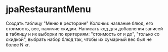 # jpaRestaurantMenu
Создать таблицу "Меню в ресторане"
Колонки: название блюд, его стоимость, вес, наличие скидки. Написать код для добавления записей в таблицу и их выборки по критериям:
"стоимость от и до", "только со скидкой", выбрать набор блюд так, чтобы их сумарный вес был не более N кг.
